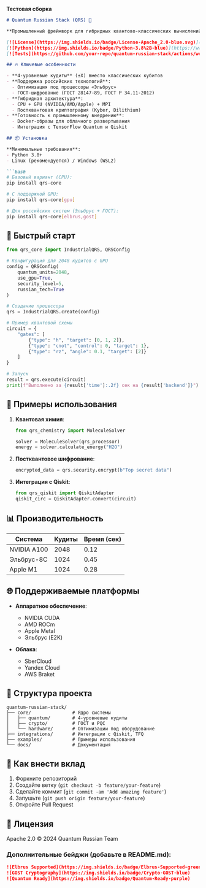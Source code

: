 **Тестовая сборка**

```markdown
# Quantum Russian Stack (QRS) 🚀

**Промышленный фреймворк для гибридных квантово-классических вычислений с поддержкой российских технологий**

[![License](https://img.shields.io/badge/License-Apache_2.0-blue.svg)](LICENSE)
[![Python](https://img.shields.io/badge/Python-3.8%2B-blue)](https://www.python.org/)
[![Tests](https://github.com/your-repo/quantum-russian-stack/actions/workflows/tests.yml/badge.svg)](https://github.com/your-repo/quantum-russian-stack/actions)

## 🔥 Ключевые особенности

- **4-уровневые кудиты** (±X) вместо классических кубитов  
- **Поддержка российских технологий**:
  - Оптимизация под процессоры «Эльбрус»
  - ГОСТ-шифрование (ГОСТ 28147-89, ГОСТ Р 34.11-2012)
- **Гибридная архитектура**:
  - CPU + GPU (NVIDIA/AMD/Apple) + MPI
  - Постквантовая криптография (Kyber, Dilithium)
- **Готовность к промышленному внедрению**:
  - Docker-образы для облачного развертывания
  - Интеграция с TensorFlow Quantum и Qiskit

## 📦 Установка

**Минимальные требования**:
- Python 3.8+
- Linux (рекомендуется) / Windows (WSL2)

```bash
# Базовый вариант (CPU):
pip install qrs-core

# С поддержкой GPU:
pip install qrs-core[gpu]

# Для российских систем (Эльбрус + ГОСТ):
pip install qrs-core[elbrus,gost]
```

## 🚀 Быстрый старт

```python
from qrs_core import IndustrialQRS, QRSConfig

# Конфигурация для 2048 кудитов с GPU
config = QRSConfig(
    quantum_units=2048,
    use_gpu=True,
    security_level=5,
    russian_tech=True
)

# Создание процессора
qrs = IndustrialQRS.create(config)

# Пример квантовой схемы
circuit = {
    "gates": [
        {"type": "h", "target": [0, 1, 2]},
        {"type": "cnot", "control": 0, "target": 1},
        {"type": "rz", "angle": 0.1, "target": [2]}
    ]
}

# Запуск
result = qrs.execute(circuit)
print(f"Выполнено за {result['time']:.2f} сек на {result['backend']}")
```

## 📌 Примеры использования

1. **Квантовая химия**:
   ```python
   from qrs_chemistry import MoleculeSolver

   solver = MoleculeSolver(qrs_processor)
   energy = solver.calculate_energy("H2O")
   ```

2. **Постквантовое шифрование**:
   ```python
   encrypted_data = qrs.security.encrypt(b"Top secret data")
   ```

3. **Интеграция с Qiskit**:
   ```python
   from qrs_qiskit import QiskitAdapter
   qiskit_circ = QiskitAdapter.convert(circuit)
   ```

## 📊 Производительность

| Система           | Кудиты | Время (сек) |
|-------------------|--------|-------------|
| NVIDIA A100       | 2048   | 0.12        |
| Эльбрус-8С        | 1024   | 0.45        |
| Apple M1          | 1024   | 0.28        |

## 🌐 Поддерживаемые платформы

- **Аппаратное обеспечение**:
  - NVIDIA CUDA
  - AMD ROCm
  - Apple Metal
  - Эльбрус (E2K)
  
- **Облака**:
  - SberCloud
  - Yandex Cloud
  - AWS Braket

## 📂 Структура проекта

```
quantum-russian-stack/
├── core/               # Ядро системы
│   ├── quantum/        # 4-уровневые кудиты
│   ├── crypto/         # ГОСТ и PQC
│   └── hardware/       # Оптимизации под оборудование
├── integrations/       # Интеграции с Qiskit, TFQ
├── examples/           # Примеры использования
└── docs/               # Документация
```

## 🤝 Как внести вклад

1. Форкните репозиторий
2. Создайте ветку (`git checkout -b feature/your-feature`)
3. Сделайте коммит (`git commit -am 'Add amazing feature'`)
4. Запушьте (`git push origin feature/your-feature`)
5. Откройте Pull Request

## 📜 Лицензия

Apache 2.0 © 2024 Quantum Russian Team


### Дополнительные бейджи (добавьте в README.md):

```markdown
![Elbrus Supported](https://img.shields.io/badge/Elbrus-Supported-green)
![GOST Cryptography](https://img.shields.io/badge/Crypto-GOST-blue)
![Quantum Ready](https://img.shields.io/badge/Quantum-Ready-purple)
```

